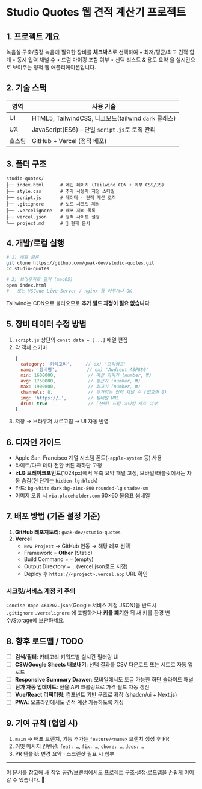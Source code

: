 # Studio Quotes 웹 견적 계산기 프로젝트

## 1. 프로젝트 개요
녹음실 구축/출장 녹음에 필요한 장비를 **체크박스**로 선택하여
• 최저/평균/최고 견적 합계
• 동시 입력 채널 수
• 드럼 마이킹 포함 여부
• 선택 리스트 & 용도 요약
을 실시간으로 보여주는 정적 웹 애플리케이션입니다.

## 2. 기술 스택
| 영역 | 사용 기술 |
|------|-----------|
| UI   | HTML5, TailwindCSS, 다크모드(tailwind `dark` 클래스) |
| UX   | JavaScript(ES6) – 단일 `script.js`로 로직 관리 |
| 호스팅 | GitHub + Vercel (정적 배포) |

## 3. 폴더 구조
```
studio-quotes/
├── index.html      # 메인 페이지 (Tailwind CDN + 외부 CSS/JS)
├── style.css       # 추가 사용자 지정 스타일
├── script.js       # 데이터 · 견적 계산 로직
├── .gitignore      # 노드·시크릿 제외
├── .vercelignore   # 배포 제외 목록
├── vercel.json     # 정적 사이트 설정
└── project.md      # 📄 현재 문서
```

## 4. 개발/로컬 실행
```bash
# 1) 레포 클론
git clone https://github.com/gwak-dev/studio-quotes.git
cd studio-quotes

# 2) 브라우저로 열기 (macOS)
open index.html
#   또는 VSCode Live Server / nginx 등 아무거나 OK
```
Tailwind는 CDN으로 불러오므로 **추가 빌드 과정이 필요 없습니다**.

## 5. 장비 데이터 수정 방법
1. `script.js` 상단의 `const data = [...]` 배열 편집
2. 각 객체 스키마
   ```js
   {
     category: '카테고리',     // ex) '프리앰프'
     name: '장비명',           // ex) 'Audient ASP880'
     min: 1600000,            // 예상 최저가 (number, ₩)
     avg: 1750000,            // 평균가 (number, ₩)
     max: 1900000,            // 최고가 (number, ₩)
     channels: 8,             // 추가되는 입력 채널 수 (없으면 0)
     img: 'https://…',        // 썸네일 URL
     drum: true               // (선택) 드럼 마이킹 세트 여부
   }
   ```
3. 저장 → 브라우저 새로고침 → UI 자동 반영

## 6. 디자인 가이드
- Apple San-Francisco 계열 시스템 폰트(`-apple-system` 등) 사용
- 라이트/다크 테마 전환 버튼 좌하단 고정
- **≥LG 브레이크포인트**(1024px)에서 우측 요약 패널 고정,
  모바일/태블릿에서는 자동 숨김(현 단계는 `hidden lg:block`)
- 카드: `bg-white` `dark:bg-zinc-800` `rounded-lg` `shadow-sm`
- 이미지 오류 시 `via.placeholder.com` 60×60 물음표 썸네일

## 7. 배포 방법 (기존 설정 기준)
1. **GitHub 레포지토리**: `gwak-dev/studio-quotes`
2. **Vercel**
   - `New Project` → GitHub 연동 → 해당 레포 선택
   - Framework = **Other** (Static)
   - Build Command = `–` (empty)
   - Output Directory = `.` (vercel.json로도 지정)
   - Deploy 후 `https://<project>.vercel.app` URL 확인

### 시크릿/서비스 계정 키 주의
`Concise Rope 461202.json`(Google 서비스 계정 JSON)을 반드시 `.gitignore`·`.vercelignore` 에 포함하거나 **키를 폐기**한 뒤 새 키를 환경 변수/Storage에 보관하세요.

## 8. 향후 로드맵 / TODO
- [ ] **검색/필터**: 카테고리·키워드별 실시간 필터링 UI
- [ ] **CSV/Google Sheets 내보내기**: 선택 결과를 CSV 다운로드 또는 시트로 자동 업로드
- [ ] **Responsive Summary Drawer**: 모바일에서도 토글 가능한 하단 슬라이드 패널
- [ ] **단가 자동 업데이트**: 환율·API 크롤링으로 가격 필드 자동 갱신
- [ ] **Vue/React 리팩터링**: 컴포넌트 기반 구조로 확장 (shadcn/ui + Next.js)
- [ ] **PWA**: 오프라인에서도 견적 계산 가능하도록 캐싱

## 9. 기여 규칙 (협업 시)
1. `main` → 배포 브랜치, 기능 추가는 `feature/<name>` 브랜치 생성 후 PR
2. 커밋 메시지 컨벤션: `feat: …`, `fix: …`, `chore: …`, `docs: …`
3. PR 템플릿: 변경 요약 · 스크린샷 필요 시 첨부

---
이 문서를 참고해 새 작업 공간/브랜치에서도 프로젝트 구조·설정·로드맵을 손쉽게 이어갈 수 있습니다. 🚀 